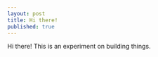 ```yaml
---
layout: post
title: Hi there!
published: true
---
```


Hi there! This is an experiment on building things.